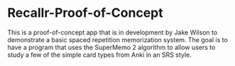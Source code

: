 # Recallr-Proof-of-Concept

This is a proof-of-concept app that is in development by Jake Wilson to demonstrate a basic spaced repetition memorization system. 
The goal is to have a program that uses the SuperMemo 2 algorithm to allow users to study a few of the simple card types from Anki in an SRS style.


